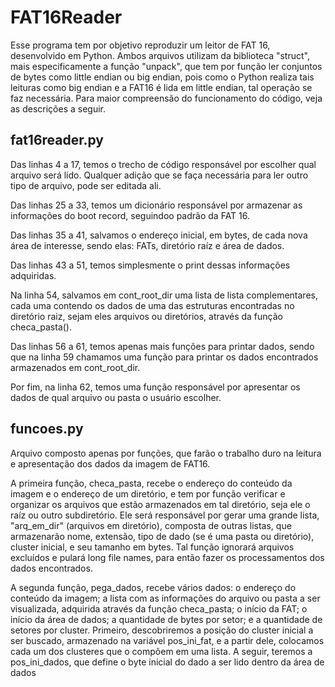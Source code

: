 # FAT16Reader
Esse programa tem por objetivo reproduzir um leitor de FAT 16, desenvolvido em Python.
Ambos arquivos utilizam da biblioteca "struct", mais especificamente a função "unpack", que tem por função ler conjuntos de bytes como little endian ou big endian, pois como o Python realiza tais leituras como big endian e a FAT16 é lida em little endian, tal operação se faz necessária.
Para maior compreensão do funcionamento do código, veja as descrições a seguir.

## fat16reader.py
Das linhas 4 a 17, temos o trecho de código responsável por escolher qual arquivo será lido. Qualquer adição que se faça necessária para ler outro tipo de arquivo, pode ser editada ali.

Das linhas 25 a 33, temos um dicionário responsável por armazenar as informações do boot record, seguindoo padrão da FAT 16.

Das linhas 35 a 41, salvamos o endereço inicial, em bytes, de cada nova área de interesse, sendo elas: FATs, diretório raíz e área de dados.

Das linhas 43 a 51, temos simplesmente o print dessas informações adquiridas.

Na linha 54, salvamos em cont_root_dir uma lista de lista complementares, cada uma contendo os dados de uma das estruturas encontradas no diretório raiz, sejam eles arquivos ou diretórios, através da função checa_pasta().

Das linhas 56 a 61, temos apenas mais funções para printar dados, sendo que na linha 59 chamamos uma função para printar os dados encontrados armazenados em cont_root_dir.

Por fim, na linha 62, temos uma função responsável por apresentar os dados de qual arquivo ou pasta o usuário escolher.

## funcoes.py
Arquivo composto apenas por funções, que farão o trabalho duro na leitura e apresentação dos dados da imagem de FAT16.

A primeira função, checa_pasta, recebe o endereço do conteúdo da imagem e o endereço de um diretório, e tem por função verificar e organizar os arquivos que estão armazenados em tal diretório, seja ele o raíz ou outro subdiretório. Ele será responsável por gerar uma grande lista, "arq_em_dir" (arquivos em diretório), composta de outras listas, que armazenarão nome, extensão, tipo de dado (se é uma pasta ou diretório), cluster inicial, e seu tamanho em bytes.
Tal função ignorará arquivos excluídos e pulará long file names, para então fazer os processamentos dos dados encontrados.

A segunda função, pega_dados, recebe vários dados: o endereço do conteúdo da imagem; a lista com as informações do arquivo ou pasta a ser visualizada, adquirida através da função checa_pasta; o início da FAT; o início da área de dados; a quantidade de bytes por setor; e a quantidade de setores por cluster.
Primeiro, descobriremos a posição do cluster inicial a ser buscado, armazenado na variável pos_ini_fat, e a partir dele, colocamos cada um dos clusteres que o compõem em uma lista.
A seguir, teremos a pos_ini_dados, que define o byte inicial do dado a ser lido dentro da área de dados
